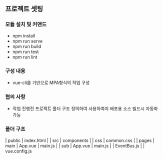 ## 프로젝트 셋팅

### 모듈 설치 및 커맨드
- npm install
- npm run serve
- npm run build
- npm run test
- npm run lint

### 구성 내용
- vue-cli를 기반으로 MPA형식의 작업 구성

### 협의 사항
- 작업 진행전 프로젝트 폴더 구조 정의하여 사용하여야 배포용 소스 빌드시 자동화 가능

### 폴더 구조
|   public
|       index.html
|
|   src
|       components
|
|   css
|       common.css
|
|   pages
|       main
|           App.vue
|           main.js
|
|   sub
|       App.vue
|       main.js
|
|   EventBus.js
|
|   vue.config.js

